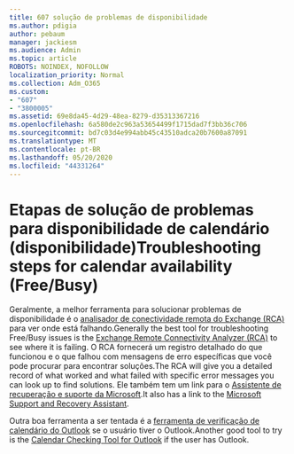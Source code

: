 ```yaml
---
title: 607 solução de problemas de disponibilidade
ms.author: pdigia
author: pebaum
manager: jackiesm
ms.audience: Admin
ms.topic: article
ROBOTS: NOINDEX, NOFOLLOW
localization_priority: Normal
ms.collection: Adm_O365
ms.custom:
- "607"
- "3800005"
ms.assetid: 69e8da45-4d29-48ea-8279-d35313367216
ms.openlocfilehash: 6a580de2c963a53654499f1715dad7f3bb36c706
ms.sourcegitcommit: bd7c03d4e994abb45c43510adca20b7600a87091
ms.translationtype: MT
ms.contentlocale: pt-BR
ms.lasthandoff: 05/20/2020
ms.locfileid: "44331264"
---
```

# <a name="troubleshooting-steps-for-calendar-availability-freebusy"></a><span data-ttu-id="fbe49-102">Etapas de solução de problemas para disponibilidade de calendário (disponibilidade)</span><span class="sxs-lookup"><span data-stu-id="fbe49-102">Troubleshooting steps for calendar availability (Free/Busy)</span></span>

<span data-ttu-id="fbe49-103">Geralmente, a melhor ferramenta para solucionar problemas de disponibilidade é o [analisador de conectividade remota do Exchange (RCA)](https://testconnectivity.microsoft.com/Default.aspx?testId=freeBusy) para ver onde está falhando.</span><span class="sxs-lookup"><span data-stu-id="fbe49-103">Generally the best tool for troubleshooting Free/Busy issues is the [Exchange Remote Connectivity Analyzer (RCA)](https://testconnectivity.microsoft.com/Default.aspx?testId=freeBusy) to see where it is failing.</span></span> <span data-ttu-id="fbe49-104">O RCA fornecerá um registro detalhado do que funcionou e o que falhou com mensagens de erro específicas que você pode procurar para encontrar soluções.</span><span class="sxs-lookup"><span data-stu-id="fbe49-104">The RCA will give you a detailed record of what worked and what failed with specific error messages you can look up to find solutions.</span></span> <span data-ttu-id="fbe49-105">Ele também tem um link para o [Assistente de recuperação e suporte da Microsoft](https://diagnostics.office.com/).</span><span class="sxs-lookup"><span data-stu-id="fbe49-105">It also has a link to the [Microsoft Support and Recovery Assistant](https://diagnostics.office.com/).</span></span>

<span data-ttu-id="fbe49-106">Outra boa ferramenta a ser tentada é a [ferramenta de verificação de calendário do Outlook](https://www.microsoft.com/download/details.aspx?id=28786) se o usuário tiver o Outlook.</span><span class="sxs-lookup"><span data-stu-id="fbe49-106">Another good tool to try is the [Calendar Checking Tool for Outlook](https://www.microsoft.com/download/details.aspx?id=28786) if the user has Outlook.</span></span>
